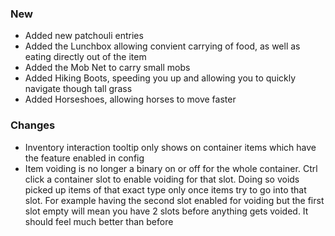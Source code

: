 ### New

- Added new patchouli entries
- Added the Lunchbox allowing convient carrying of food, as well as eating directly out of the item
- Added the Mob Net to carry small mobs
- Added Hiking Boots, speeding you up and allowing you to quickly navigate though tall grass
- Added Horseshoes, allowing horses to move faster

### Changes

- Inventory interaction tooltip only shows on container items which have the feature enabled in config
- Item voiding is no longer a binary on or off for the whole container. Ctrl click a container slot to enable voiding
  for that slot. Doing so voids picked up items of that exact type only once items try to go into that slot. For example
  having the second slot enabled for voiding but the first slot empty will mean you have 2 slots before anything gets
  voided. It should feel much better than before